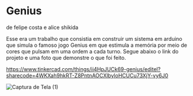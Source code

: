 # Genius
de felipe costa e alice shikida

Esse era um trabalho que consistia em construir um sistema em arduino que simula o famoso jogo Genius em que estimula a memória por meio de cores que pulsam em uma ordem a cada turno. Segue abaixo o link do projeto e uma foto que demonstre o que foi feito.

https://www.tinkercad.com/things/ii4HpJUCk69-genius/editel?sharecode=4WKXah9hkRT-Z8PntnAOCXlbyloHCUCu73XjY-vy6J0


![Captura de Tela (1)](https://github.com/felipeunsonst/genius/assets/161458493/38775ea5-2a06-4232-bd86-1dbb2852d5cf) 
